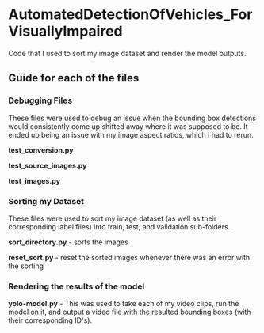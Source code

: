 # AutomatedDetectionOfVehicles_ForVisuallyImpaired
Code that I used to sort my image dataset and render the model outputs.


## Guide for each of the files

### Debugging Files
These files were used to debug an issue when the bounding box detections would consistently come up shifted away where it was supposed to be. It ended up being an issue with my image aspect ratios, which I had to rerun.

**test_conversion.py**

**test_source_images.py**

**test_images.py**

### Sorting my Dataset
These files were used to sort my image dataset (as well as their corresponding label files) into train, test, and validation sub-folders.

**sort_directory.py** - sorts the images

**reset_sort.py** - reset the sorted images whenever there was an error with the sorting

### Rendering the results of the model
**yolo-model.py** - This was used to take each of my video clips, run the model on it, and output a video file with the resulted bounding boxes (with their corresponding ID's).
